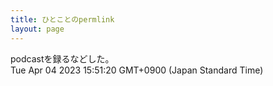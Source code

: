 ```yaml
---
title: ひとことのpermlink
layout: page
---
```

<div class="box" dt="1680591080306">
  podcastを録るなどした。
  <div class="content is-small">Tue Apr 04 2023 15:51:20 GMT+0900 (Japan Standard Time)</div>
</div>
